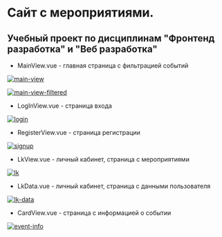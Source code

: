 # Сайт с мероприятиями. 

## Учебный проект по дисциплинам "Фронтенд разработка" и "Веб разработка"


* MainView.vue - главная страница с фильтрацией событий

<a href="https://ibb.co/JQyz2sc"><img src="https://i.ibb.co/gVPDwRr/main-view.png" alt="main-view" border="0"></a>

<a href="https://ibb.co/jWGZKvw"><img src="https://i.ibb.co/xfG8vSg/main-view-filtered.png" alt="main-view-filtered" border="0"></a>

* LogInView.vue - страница входа

<a href="https://ibb.co/MBmrq3C"><img src="https://i.ibb.co/vXSp2Kj/login.png" alt="login" border="0"></a>

* RegisterView.vue - страница регистрации

<a href="https://ibb.co/fnDSHJ8"><img src="https://i.ibb.co/Jy3dHZx/signup.png" alt="signup" border="0"></a>

* LkView.vue - личный кабинет, страница с мероприятиями

<a href="https://ibb.co/JqYDTxH"><img src="https://i.ibb.co/qCHT80p/lk.png" alt="lk" border="0"></a>

* LkData.vue - личный кабинет, страница с данными пользователя

<a href="https://ibb.co/BNKnfMj"><img src="https://i.ibb.co/Sr7f6C0/lk-data.png" alt="lk-data" border="0"></a>

* CardView.vue - страница с информацией о событии

<a href="https://ibb.co/8bBNzGq"><img src="https://i.ibb.co/C6tmJ4g/event-info.png" alt="event-info" border="0"></a>


